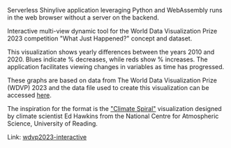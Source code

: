 Serverless Shinylive application leveraging Python and WebAssembly runs in the web browser without a server on the backend.

Interactive multi-view dynamic tool for the World Data Visualization Prize 2023 competition "What Just Happened?" concept and dataset.

This visualization shows yearly differences between the years 2010 and 2020. Blues indicate % decreases, while reds show % increases. The application facilitates viewing changes in variables as time has progressed.

These graphs are based on data from The World Data Visualization Prize (WDVP) 2023 and the data file used to create this visualization can be accessed [here](https://wdvp.worldgovernmentsummit.org/).

The inspiration for the format is the ["Climate Spiral"](https://en.wikipedia.org/wiki/Climate_spiral) visualization designed by climate scientist Ed Hawkins from the National Centre for Atmospheric Science, University of Reading.

Link:
[wdvp2023-interactive](https://columcrowe.github.io/wdvp2023-interactive/)
